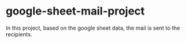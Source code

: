 # google-sheet-mail-project
In this project, based on the google sheet data, the mail is sent to the recipients.
